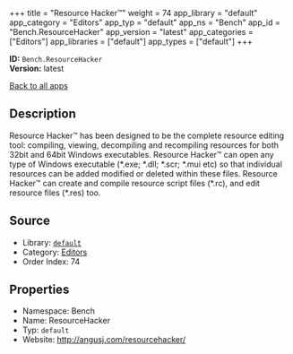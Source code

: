 ﻿+++
title = "Resource Hacker™"
weight = 74
app_library = "default"
app_category = "Editors"
app_typ = "default"
app_ns = "Bench"
app_id = "Bench.ResourceHacker"
app_version = "latest"
app_categories = ["Editors"]
app_libraries = ["default"]
app_types = ["default"]
+++

**ID:** `Bench.ResourceHacker`  
**Version:** latest  
<!--more-->

[Back to all apps](/apps/)

## Description
Resource Hacker™ has been designed to be the complete resource editing tool: compiling, viewing, decompiling and recompiling resources for both 32bit and 64bit Windows executables. Resource Hacker™ can open any type of Windows executable (\*.exe; \*.dll; \*.scr; \*.mui etc) so that individual resources can be added modified or deleted within these files. Resource Hacker™ can create and compile resource script files (\*.rc), and edit resource files (\*.res) too.

## Source

* Library: [`default`](/app_libraries/default)
* Category: [Editors](/app_categories/editors)
* Order Index: 74

## Properties

* Namespace: Bench
* Name: ResourceHacker
* Typ: `default`
* Website: <http://angusj.com/resourcehacker/>

